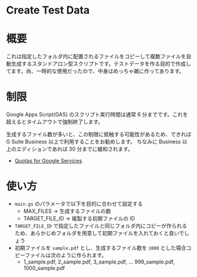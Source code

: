 Create Test Data
======================

# 概要
これは指定したフォルダ内に配置されるファイルをコピーして複数ファイルを自動生成するスタンドアロン型スクリプトです。テストデータを作る目的で作成してます。尚、一時的な使用だったので、中身はめっちゃ雑に作ってあります。


# 制限
Google Apps Script(GAS) のスクリプト実行時間は通常 6 分までです。これを超えるとタイムアウトで強制終了します。

生成するファイル数が多いと、この制限に抵触する可能性があるため、できれば G Suite Business 以上で利用することをお勧めします。
ちなみに Business 以上のエディションであれば 30 分までに緩和されます。

* [Quotas for Google Services](https://developers.google.com/apps-script/guides/services/quotas)


# 使い方
* `main.gs` のパラメータで以下を目的に合わせて設定する
  * MAX_FILES → 生成するファイルの数
  * TARGET_FILE_ID → 複製する初期ファイルの ID
* `TARGET_FILE_ID` で指定したファイルと同じフォルダ内にコピーが作られるため、あらかじめフォルダを用意して初期ファイルを入れておくと良いでしょう
* 初期ファイルを `sample.pdf` とし、生成するファイル数を `1000` とした場合コピーファイルは次のように作られます。
  * 1_sample.pdf, 2_sample.pdf, 3_sample.pdf, ... 999_sample.pdf, 1000_sample.pdf
